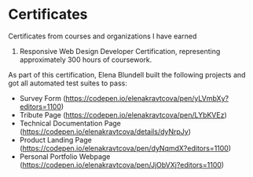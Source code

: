 # Certificates
Certificates from courses and organizations I have earned

1. Responsive Web Design
   Developer Certification, representing approximately 300 hours of coursework.

As part of this certification, Elena Blundell built the following projects and got all automated test suites to pass:
- Survey Form
  (https://codepen.io/elenakravtcova/pen/yLVmbXy?editors=1100)
- Tribute Page
  (https://codepen.io/elenakravtcova/pen/LYbKVEz)
- Technical Documentation Page
  (https://codepen.io/elenakravtcova/details/dyNrpJy)
- Product Landing Page
  (https://codepen.io/elenakravtcova/pen/dyNqmdX?editors=1100)
- Personal Portfolio Webpage
  (https://codepen.io/elenakravtcova/pen/JjObVXj?editors=1100)
